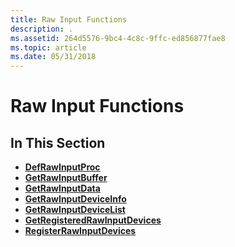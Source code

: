 ```yaml
---
title: Raw Input Functions
description: .
ms.assetid: 264d5576-9bc4-4c8c-9ffc-ed856877fae8
ms.topic: article
ms.date: 05/31/2018
---
```


# Raw Input Functions

## In This Section

-   [**DefRawInputProc**](/windows/win32/api/winuser/nf-winuser-defrawinputproc)
-   [**GetRawInputBuffer**](/windows/win32/api/winuser/nf-winuser-getrawinputbuffer)
-   [**GetRawInputData**](/windows/win32/api/winuser/nf-winuser-getrawinputdata)
-   [**GetRawInputDeviceInfo**](/windows/win32/api/winuser/nf-winuser-getrawinputdeviceinfoa)
-   [**GetRawInputDeviceList**](/windows/win32/api/winuser/nf-winuser-getrawinputdevicelist)
-   [**GetRegisteredRawInputDevices**](/windows/win32/api/winuser/nf-winuser-getregisteredrawinputdevices)
-   [**RegisterRawInputDevices**](/windows/win32/api/winuser/nf-winuser-registerrawinputdevices)

 

 